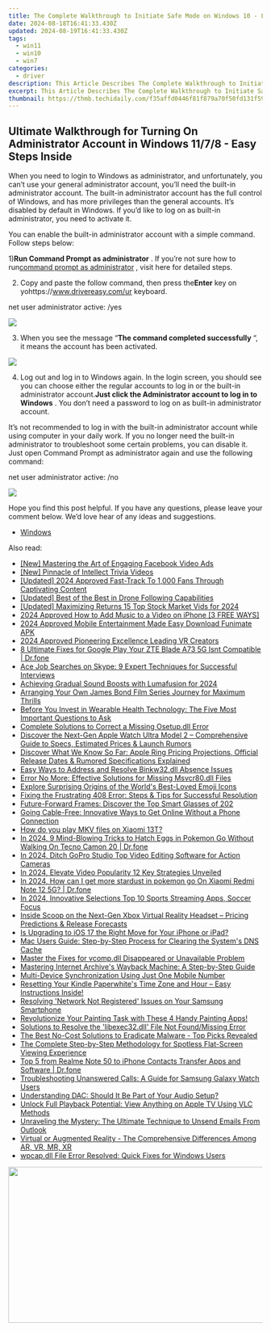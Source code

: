 ```yaml
---
title: The Complete Walkthrough to Initiate Safe Mode on Windows 10 - Learn With Pictures!
date: 2024-08-18T16:41:33.430Z
updated: 2024-08-19T16:41:33.430Z
tags:
  - win11
  - win10
  - win7
categories:
  - driver
description: This Article Describes The Complete Walkthrough to Initiate Safe Mode on Windows 10 - Learn With Pictures!
excerpt: This Article Describes The Complete Walkthrough to Initiate Safe Mode on Windows 10 - Learn With Pictures!
thumbnail: https://thmb.techidaily.com/f35affd0446f81f879a70f50fd131f599003c290d87b21cce9966af54d527118.jpg
---
```


## Ultimate Walkthrough for Turning On Administrator Account in Windows 11/7/8 - Easy Steps Inside

When you need to login to Windows as administrator, and unfortunately, you can’t use your general administrator account, you’ll need the built-in administrator account. The built-in administrator account has the full control of Windows, and has more privileges than the general accounts. It’s disabled by default in Windows. If you’d like to log on as built-in administrator, you need to activate it.

 You can enable the built-in administrator account with a simple command. Follow steps below:

 1)**Run Command Prompt as administrator** . If you’re not sure how to run[command prompt as administrator](https://tools.techidaily.com/drivereasy/download/) , visit here for detailed steps.

 2) Copy and paste the follow command, then press the**Enter** key on yohttps://www.drivereasy.com/ur keyboard.

net user administrator active: /yes

![](https://images.drivereasy.com/wp-content/uploads/2018/01/img_5a65cb20d878a.png)

 3) When you see the message “**The command completed successfully** “, it means the account has been activated.

![](https://images.drivereasy.com/wp-content/uploads/2018/01/img_5a65cae1e7f8b.png)

 4) Log out and log in to Windows again. In the login screen, you should see you can choose either the regular accounts to log in or the built-in administrator account.**Just click the Administrator account to log in to Windows** . You don’t need a password to log on as built-in administrator account.

  It’s not recommended to log in with the built-in administrator account while using computer in your daily work. If you no longer need the built-in administrator to troubleshoot some certain problems, you can disable it. Just open Command Prompt as administrator again and use the following command:

net user administrator active: /no

![](https://images.drivereasy.com/wp-content/uploads/2018/01/img_5a65cbc58a85e.png)

  Hope you find this post helpful. If you have any questions, please leave your comment below. We’d love hear of any ideas and suggestions.

* [Windows](https://tools.techidaily.com/drivereasy/download/)

<ins class="adsbygoogle"
     style="display:block"
     data-ad-format="autorelaxed"
     data-ad-client="ca-pub-7571918770474297"
     data-ad-slot="1223367746"></ins>



<ins class="adsbygoogle"
     style="display:block"
     data-ad-client="ca-pub-7571918770474297"
     data-ad-slot="8358498916"
     data-ad-format="auto"
     data-full-width-responsive="true"></ins>

<span class="atpl-alsoreadstyle">Also read:</span>
<div><ul>
<li><a href="https://facebook-clips.techidaily.com/new-mastering-the-art-of-engaging-facebook-video-ads/"><u>[New] Mastering the Art of Engaging Facebook Video Ads</u></a></li>
<li><a href="https://extra-guidance.techidaily.com/new-pinnacle-of-intellect-trivia-videos/"><u>[New] Pinnacle of Intellect Trivia Videos</u></a></li>
<li><a href="https://eaxpv-info.techidaily.com/updated-2024-approved-fast-track-to-1000-fans-through-captivating-content/"><u>[Updated] 2024 Approved  Fast-Track To 1,000 Fans Through Captivating Content</u></a></li>
<li><a href="https://extra-resources.techidaily.com/updated-best-of-the-best-in-drone-following-capabilities/"><u>[Updated] Best of the Best in Drone Following Capabilities</u></a></li>
<li><a href="https://youtube-webster.techidaily.com/ed-maximizing-returns-15-top-stock-market-vids-for-2024/"><u>[Updated] Maximizing Returns  15 Top Stock Market Vids for 2024</u></a></li>
<li><a href="https://some-techniques.techidaily.com/2024-approved-how-to-add-music-to-a-video-on-iphone-3-free-ways/"><u>2024 Approved  How to Add Music to a Video on iPhone [3 FREE WAYS]</u></a></li>
<li><a href="https://extra-support.techidaily.com/2024-approved-mobile-entertainment-made-easy-download-funimate-apk/"><u>2024 Approved  Mobile Entertainment Made Easy  Download Funimate APK</u></a></li>
<li><a href="https://extra-guidance.techidaily.com/2024-approved-pioneering-excellence-leading-vr-creators/"><u>2024 Approved  Pioneering Excellence  Leading VR Creators</u></a></li>
<li><a href="https://howto.techidaily.com/8-ultimate-fixes-for-google-play-your-zte-blade-a73-5g-isnt-compatible-drfone-by-drfone-fix-android-problems-fix-android-problems/"><u>8 Ultimate Fixes for Google Play Your ZTE Blade A73 5G Isnt Compatible | Dr.fone</u></a></li>
<li><a href="https://techno-recovery.techidaily.com/ace-job-searches-on-skype-9-expert-techniques-for-successful-interviews/"><u>Ace Job Searches on Skype: 9 Expert Techniques for Successful Interviews</u></a></li>
<li><a href="https://fox-helps.techidaily.com/achieving-gradual-sound-boosts-with-lumafusion-for-2024/"><u>Achieving Gradual Sound Boosts with Lumafusion for 2024</u></a></li>
<li><a href="https://techno-recovery.techidaily.com/arranging-your-own-james-bond-film-series-journey-for-maximum-thrills/"><u>Arranging Your Own James Bond Film Series Journey for Maximum Thrills</u></a></li>
<li><a href="https://techno-recovery.techidaily.com/before-you-invest-in-wearable-health-technology-the-five-most-important-questions-to-ask/"><u>Before You Invest in Wearable Health Technology: The Five Most Important Questions to Ask</u></a></li>
<li><a href="https://techno-recovery.techidaily.com/complete-solutions-to-correct-a-missing-osetupdll-error/"><u>Complete Solutions to Correct a Missing Osetup.dll Error</u></a></li>
<li><a href="https://techno-recovery.techidaily.com/discover-the-next-gen-apple-watch-ultra-model-2-comprehensive-guide-to-specs-estimated-prices-and-launch-rumors/"><u>Discover the Next-Gen Apple Watch Ultra Model 2 – Comprehensive Guide to Specs, Estimated Prices & Launch Rumors</u></a></li>
<li><a href="https://techno-recovery.techidaily.com/discover-what-we-know-so-far-apple-ring-pricing-projections-official-release-dates-and-rumored-specifications-explained/"><u>Discover What We Know So Far: Apple Ring Pricing Projections, Official Release Dates & Rumored Specifications Explained</u></a></li>
<li><a href="https://techno-recovery.techidaily.com/easy-ways-to-address-and-resolve-binkw32dll-absence-issues/"><u>Easy Ways to Address and Resolve Binkw32.dll Absence Issues</u></a></li>
<li><a href="https://techno-recovery.techidaily.com/error-no-more-effective-solutions-for-missing-msvcr80dll-files/"><u>Error No More: Effective Solutions for Missing Msvcr80.dll Files</u></a></li>
<li><a href="https://techno-recovery.techidaily.com/explore-surprising-origins-of-the-worlds-best-loved-emoji-icons/"><u>Explore Surprising Origins of the World's Best-Loved Emoji Icons</u></a></li>
<li><a href="https://techno-recovery.techidaily.com/fixing-the-frustrating-408-error-steps-and-tips-for-successful-resolution/"><u>Fixing the Frustrating 408 Error: Steps & Tips for Successful Resolution</u></a></li>
<li><a href="https://techno-recovery.techidaily.com/future-forward-frames-discover-the-top-smart-glasses-of-202/"><u>Future-Forward Frames: Discover the Top Smart Glasses of 202</u></a></li>
<li><a href="https://techno-recovery.techidaily.com/going-cable-free-innovative-ways-to-get-online-without-a-phone-connection/"><u>Going Cable-Free: Innovative Ways to Get Online Without a Phone Connection</u></a></li>
<li><a href="https://phone-solutions.techidaily.com/how-do-you-play-mkv-files-on-xiaomi-13t-by-aiseesoft-video-converter-play-mkv-on-android/"><u>How do you play MKV files on Xiaomi 13T?</u></a></li>
<li><a href="https://android-pokemon-go.techidaily.com/in-2024-9-mind-blowing-tricks-to-hatch-eggs-in-pokemon-go-without-walking-on-tecno-camon-20-drfone-by-drfone-virtual-android/"><u>In 2024, 9 Mind-Blowing Tricks to Hatch Eggs in Pokemon Go Without Walking On Tecno Camon 20 | Dr.fone</u></a></li>
<li><a href="https://ai-driven-video-production.techidaily.com/in-2024-ditch-gopro-studio-top-video-editing-software-for-action-cameras/"><u>In 2024, Ditch GoPro Studio Top Video Editing Software for Action Cameras</u></a></li>
<li><a href="https://youtube-docs.techidaily.com/24-elevate-video-popularity-12-key-strategies-unveiled/"><u>In 2024, Elevate Video Popularity  12 Key Strategies Unveiled</u></a></li>
<li><a href="https://change-location.techidaily.com/in-2024-how-can-i-get-more-stardust-in-pokemon-go-on-xiaomi-redmi-note-12-5g-drfone-by-drfone-virtual-android/"><u>In 2024, How can I get more stardust in pokemon go On Xiaomi Redmi Note 12 5G? | Dr.fone</u></a></li>
<li><a href="https://some-knowledge.techidaily.com/in-2024-innovative-selections-top-10-sports-streaming-apps-soccer-focus/"><u>In 2024, Innovative Selections  Top 10 Sports Streaming Apps, Soccer Focus</u></a></li>
<li><a href="https://techno-recovery.techidaily.com/inside-scoop-on-the-next-gen-xbox-virtual-reality-headset-pricing-predictions-and-release-forecasts/"><u>Inside Scoop on the Next-Gen Xbox Virtual Reality Headset – Pricing Predictions & Release Forecasts</u></a></li>
<li><a href="https://techno-recovery.techidaily.com/is-upgrading-to-ios-17-the-right-move-for-your-iphone-or-ipad/"><u>Is Upgrading to iOS 17 the Right Move for Your iPhone or iPad?</u></a></li>
<li><a href="https://techno-recovery.techidaily.com/mac-users-guide-step-by-step-process-for-clearing-the-systems-dns-cache/"><u>Mac Users Guide: Step-by-Step Process for Clearing the System's DNS Cache</u></a></li>
<li><a href="https://tech-renaissance.techidaily.com/master-the-fixes-for-vcompdll-disappeared-or-unavailable-problem/"><u>Master the Fixes for vcomp.dll Disappeared or Unavailable Problem</u></a></li>
<li><a href="https://techno-recovery.techidaily.com/mastering-internet-archives-wayback-machine-a-step-by-step-guide/"><u>Mastering Internet Archive's Wayback Machine: A Step-by-Step Guide</u></a></li>
<li><a href="https://techno-recovery.techidaily.com/multi-device-synchronization-using-just-one-mobile-number/"><u>Multi-Device Synchronization Using Just One Mobile Number</u></a></li>
<li><a href="https://techno-recovery.techidaily.com/1722874570235-resetting-your-kindle-paperwhites-time-zone-and-hour-easy-instructions-inside/"><u>Resetting Your Kindle Paperwhite's Time Zone and Hour – Easy Instructions Inside!</u></a></li>
<li><a href="https://techno-recovery.techidaily.com/resolving-network-not-registered-issues-on-your-samsung-smartphone/"><u>Resolving 'Network Not Registered' Issues on Your Samsung Smartphone</u></a></li>
<li><a href="https://techno-recovery.techidaily.com/revolutionize-your-painting-task-with-these-4-handy-painting-apps/"><u>Revolutionize Your Painting Task with These 4 Handy Painting Apps!</u></a></li>
<li><a href="https://techno-recovery.techidaily.com/solutions-to-resolve-the-libexec32dll-file-not-foundmissing-error/"><u>Solutions to Resolve the 'libexec32.dll' File Not Found/Missing Error</u></a></li>
<li><a href="https://techno-recovery.techidaily.com/the-best-no-cost-solutions-to-eradicate-malware-top-picks-revealed/"><u>The Best No-Cost Solutions to Eradicate Malware - Top Picks Revealed</u></a></li>
<li><a href="https://techno-recovery.techidaily.com/the-complete-step-by-step-methodology-for-spotless-flat-screen-viewing-experience/"><u>The Complete Step-by-Step Methodology for Spotless Flat-Screen Viewing Experience</u></a></li>
<li><a href="https://android-transfer.techidaily.com/top-5-from-realme-note-50-to-iphone-contacts-transfer-apps-and-software-drfone-by-drfone-transfer-from-android-transfer-from-android/"><u>Top 5 from Realme Note 50 to iPhone Contacts Transfer Apps and Software | Dr.fone</u></a></li>
<li><a href="https://techno-recovery.techidaily.com/troubleshooting-unanswered-calls-a-guide-for-samsung-galaxy-watch-users/"><u>Troubleshooting Unanswered Calls: A Guide for Samsung Galaxy Watch Users</u></a></li>
<li><a href="https://techno-recovery.techidaily.com/understanding-dac-should-it-be-part-of-your-audio-setup/"><u>Understanding DAC: Should It Be Part of Your Audio Setup?</u></a></li>
<li><a href="https://techno-recovery.techidaily.com/unlock-full-playback-potential-view-anything-on-apple-tv-using-vlc-methods/"><u>Unlock Full Playback Potential: View Anything on Apple TV Using VLC Methods</u></a></li>
<li><a href="https://techno-recovery.techidaily.com/unraveling-the-mystery-the-ultimate-technique-to-unsend-emails-from-outlook/"><u>Unraveling the Mystery: The Ultimate Technique to Unsend Emails From Outlook</u></a></li>
<li><a href="https://techno-recovery.techidaily.com/virtual-or-augmented-reality-the-comprehensive-differences-among-ar-vr-mr-xr/"><u>Virtual or Augmented Reality - The Comprehensive Differences Among AR, VR, MR, XR</u></a></li>
<li><a href="https://techno-recovery.techidaily.com/wpcapdll-file-error-resolved-quick-fixes-for-windows-users/"><u>wpcap.dll File Error Resolved: Quick Fixes for Windows Users</u></a></li>
</ul></div>

<!-- affiliate ads begin -->
<a href="https://martinic.evyy.net/c/5597632/1422856/4482" target="_top" id="1422856"><img src="//a.impactradius-go.com/display-ad/4482-1422856" border="0" alt="" width="580" height="309"/></a>
<!-- affiliate ads end -->